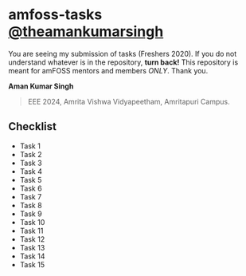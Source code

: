 # amfoss-tasks [@theamankumarsingh](https://github.com/theamankumarsingh)

You are seeing my submission of tasks (Freshers 2020). If you do not understand whatever is in the repository, **turn back!** This repository is meant for amFOSS mentors and members *ONLY*.
Thank you.

**Aman Kumar Singh**
>EEE 2024,
>Amrita Vishwa Vidyapeetham,
>Amritapuri Campus.

## Checklist
- Task 1
- Task 2
- Task 3
- Task 4
- Task 5
- Task 6
- Task 7
- Task 8
- Task 9
- Task 10
- Task 11
- Task 12
- Task 13
- Task 14
- Task 15
